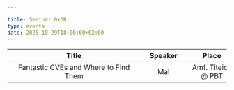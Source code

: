 ```yaml
---

title: Seminar 0x0B
type: events
date: 2025-10-29T18:00:00+02:00
---
```


| Title <div style="width:290px"></div> | Speaker <div style="width:90px"></div> | Place <div style="width:100px"></div> | Datetime <div style="width:150px"></div> | Slides <div style="width:40px"></div> |
| :---: | :-----: |:------------------------------------:| :------: | :----: |
| Fantastic CVEs and Where to Find Them | Mal | Amf. Titeica @ PBT | 29 Oct 2025 18:00 | TBA |
